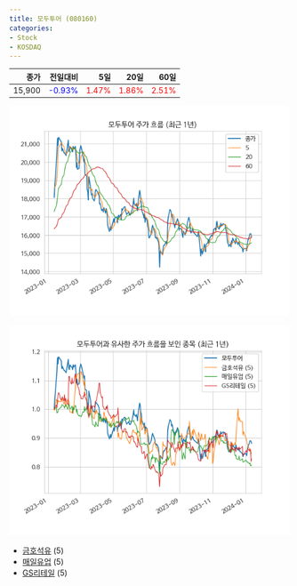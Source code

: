 ```yaml
---
title: 모두투어 (080160)
categories:
- Stock
- KOSDAQ
---
```


|종가|전일대비|5일|20일|60일|
|---:|-------:|--:|---:|---:|
|15,900|<span style="color: blue">-0.93%</span>|<span style="color: red">1.47%</span>|<span style="color: red">1.86%</span>|<span style="color: red">2.51%</span>|


<!-- more -->

![080160](/assets/images/stock/080160.png)

![080160](/assets/images/stock/080160_sim.png)

- [금호석유](/011780/) (5)
- [매일유업](/267980/) (5)
- [GS리테일](//007070/) (5)